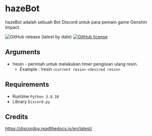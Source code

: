 # hazeBot
hazeBot adalah sebuah Bot Discord untuk para pemain game Genshin Impact.

![GitHub release (latest by date)](https://img.shields.io/github/v/release/hazekezia/hazebot_DiscordBot)
[![GitHub license](https://img.shields.io/github/license/hazekezia/hazebot_DiscordBot?style=flat)](https://github.com/hazekezia/hazebot_DiscordBot)

## Arguments 
- !resin - perintah untuk melakukan timer pengisian ulang resin.
  - Example : !resin `<current resin>` `<desired resin>`

## Requirements
- Runtime `Python 3.8.10`
- Library `Discord.py`

## Credits
https://discordpy.readthedocs.io/en/latest/
